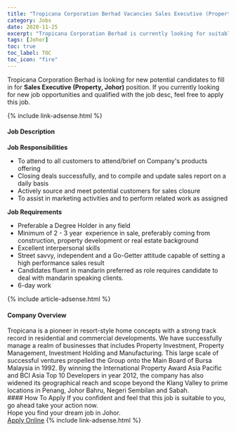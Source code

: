 ```yaml
---
title: "Tropicana Corporation Berhad Vacancies Sales Executive (Property, Johor)" 
category: Jobs 
date: 2020-11-25 
excerpt: "Tropicana Corporation Berhad is currently looking for suitable person to fill in the Sales Executive (Property, Johor) which positioned at Johor" 
tags: [Johor] 
toc: true 
toc_label: TOC 
toc_icon: "fire" 
--- 
```


<p>Tropicana Corporation Berhad is looking for new potential candidates to fill in for <b>Sales Executive (Property, Johor)</b> position. If you currently looking for new job opportunities and qualified with the job desc, feel free to apply this job.
</p>{% include link-adsense.html %} 
<div><div><div><h4>Job Description</h4></div></div><div><div><span><div><div><div><strong>Job Responsibilities</strong></div><ul><li>To attend to all customers to attend/brief on Company's products offering</li><li>Closing deals successfully, and to compile and update sales report on a daily basis</li><li>Actively source and meet potential customers for sales closure</li><li>To assist in marketing activities and to perform related work as assigned</li></ul><div><strong>Job Requirements</strong></div><ul><li>Preferable a Degree Holder in any field</li><li>Minimum of 2 - 3 year &#160;experience in sale, preferably coming from construction, property development or real estate background</li><li>Excellent interpersonal skills</li><li>Street savvy, independent and a Go-Getter attitude capable of setting a high performance sales result</li><li>Candidates fluent in mandarin preferred as role requires candidate to deal with mandarin speaking clients.</li><li>6-day work</li></ul></div></div></span></div></div></div> 
{% include article-adsense.html %} 
<div><div><div><h4>Company Overview</h4></div></div><div><div><span><div><div>
	Tropicana is a pioneer in resort-style home concepts with a strong track record in residential and commercial developments. We have successfully manage a realm of businesses that includes Property Investment, Property Management, Investment Holding and Manufacturing. This large scale of successful ventures propelled the Group onto the Main Board of Bursa Malaysia in 1992. By winning the International Property Award Asia Pacific and BCI Asia Top 10 Developers in year 2012, the company has also widened its geographical reach and scope beyond the Klang Valley to prime locations in Penang, Johor Bahru, Negeri Sembilan and Sabah.</div></div></span></div></div></div> 
#### How To Apply 
If you confident and feel that this job is suitable to you, go ahead take your action now. <br/> 
Hope you find your dream job in Johor. <br/> 
<a href="https://www.jobstreet.com.my/en/job/sales-executive-property-johor-4431192?jobId=jobstreet-my-job-4431192&sectionRank=21&token=0~99ba3915-bac1-4338-8bae-eb8bb5ccb7fe&fr=SRP%20View%20In%20New%20Ta" class="btn btn--info" target="_blank" rel="nofollow noopenner">Apply Online</a> 
{% include link-adsense.html %} 